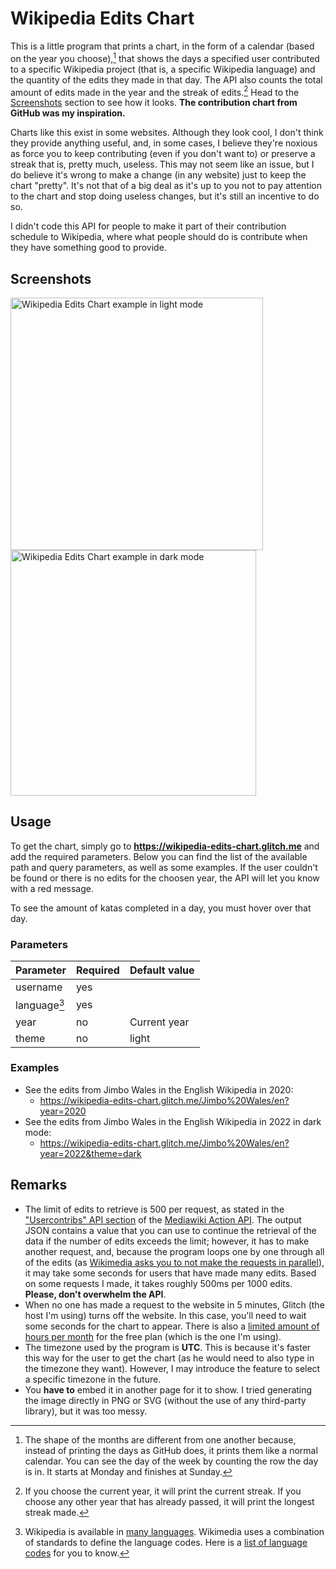 # Wikipedia Edits Chart

This is a little program that prints a chart, in the form of a calendar (based
on the year you choose),[^1] that shows the days a specified user contributed to a
specific Wikipedia project (that is, a specific Wikipedia language) and the
quantity of the edits they made in that day. The API also counts the total
amount of edits made in the year and the streak of edits.[^2] Head to the
[Screenshots](#screenshots) section to see how it looks. **The contribution
chart from GitHub was my inspiration.**

Charts like this exist in some websites. Although they look cool, I don't think
they provide anything useful, and, in some cases, I believe they're noxious as
force you to keep contributing (even if you don't want to) or preserve a streak
that is, pretty much, useless. This may not seem like an issue, but I do believe
it's wrong to make a change (in any website) just to keep the chart "pretty".
It's not that of a big deal as it's up to you not to pay attention to the chart
and stop doing useless changes, but it's still an incentive to do so.

I didn't code this API for people to make it part of their contribution schedule
to Wikipedia, where what people should do is contribute when they have something
good to provide.

## Screenshots

<a href="https://wikipedia-edits-chart.glitch.me/Jimbo%20Wales/en?year=2021"><img alt="Wikipedia Edits Chart example in light mode" src="https://user-images.githubusercontent.com/37962411/198012135-e72aa9fd-1035-44b7-bf74-3298720bf26f.png" title="In light mode" height="404"/></a>
<a href="https://wikipedia-edits-chart.glitch.me/Jimbo%20Wales/en?year=2022&theme=dark"><img alt="Wikipedia Edits Chart example in dark mode" src="https://user-images.githubusercontent.com/37962411/198012209-8b561a39-2841-4aad-a57a-61f42e23c13d.png" title="In dark mode" height="393"/></a>

## Usage

To get the chart, simply go to **https://wikipedia-edits-chart.glitch.me** and
add the required parameters. Below you can find the list of the available path
and query parameters, as well as some examples. If the user couldn't be found or
there is no edits for the choosen year, the API will let you know with a red
message.

To see the amount of katas completed in a day, you must hover over that day.

### Parameters

| Parameter          | Required | Default value    |
| ------------------ | -------- | ---------------- |
| username           | yes      |                  |
| language[^3]       | yes      |                  |
| year               | no       | Current year     |
| theme              | no       | light            |

### Examples

- See the edits from Jimbo Wales in the English Wikipedia in 2020:
    - https://wikipedia-edits-chart.glitch.me/Jimbo%20Wales/en?year=2020
- See the edits from Jimbo Wales in the English Wikipedia in 2022 in dark mode:
    - https://wikipedia-edits-chart.glitch.me/Jimbo%20Wales/en?year=2022&theme=dark

## Remarks

- The limit of edits to retrieve is 500 per request, as stated in the
["Usercontribs" API section](https://www.mediawiki.org/wiki/API:Usercontribs) of
the [Mediawiki Action API](https://www.mediawiki.org/wiki/API:Main_page).
The output JSON contains a value that you can use to continue the retrieval of
the data if the number of edits exceeds the limit; however, it has to make another
request, and, because the program loops one by one through all of the edits
(as [Wikimedia asks you to not make the requests in parallel](https://www.mediawiki.org/wiki/API:Etiquette)),
it may take some seconds for users that have made many edits. Based on some
requests I made, it takes roughly 500ms per 1000 edits. **Please, don't overwhelm
the API**.
- When no one has made a request to the website in 5 minutes, Glitch (the host
I'm using) turns off the website. In this case, you'll need to wait some seconds for
the chart to appear. There is also a [limited amount of hours per month](https://help.glitch.com/kb/article/17-technical-restrictions/)
for the free plan (which is the one I'm using).
- The timezone used by the program is **UTC**. This is because it's faster this way
for the user to get the chart (as he would need to also type in the timezone they
want). However, I may introduce the feature to select a specific timezone in the
future.
- You **have to** embed it in another page for it to show. I tried generating the
image directly in PNG or SVG (without the use of any third-party library), but it was
too messy.

[^1]: The shape of the months are different from one another because, instead of
printing the days as GitHub does, it prints them like a normal calendar. You can
see the day of the week by counting the row the day is in. It starts at Monday and
finishes at Sunday.
[^2]: If you choose the current year, it will print the current streak. If you
choose any other year that has already passed, it will print the longest streak
made.
[^3]: Wikipedia is available in [many languages](https://meta.wikimedia.org/wiki/List_of_Wikipedias).
Wikimedia uses a combination of standards to define the language codes. Here is a
[list of language codes](https://en.wikipedia.org/wiki/List_of_ISO_639-1_codes) for you to know.
